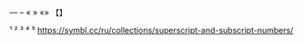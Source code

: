 — 
 –
  «
  »
  «»
  【】
  
  ¹
  ²
  ³
  ⁴
  ⁵
  https://symbl.cc/ru/collections/superscript-and-subscript-numbers/
  